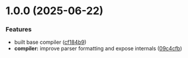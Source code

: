 # 1.0.0 (2025-06-22)


### Features

* built base compiler ([cf184b9](https://github.com/DuncanMcPherson/vectra-compiler/commit/cf184b9658e27b75abaf64d4f62f65624c0cae28))
* **compiler:** improve parser formatting and expose internals ([09c4cfb](https://github.com/DuncanMcPherson/vectra-compiler/commit/09c4cfbc396b90f725011ebdf3f9a5faa95ac9ea))
